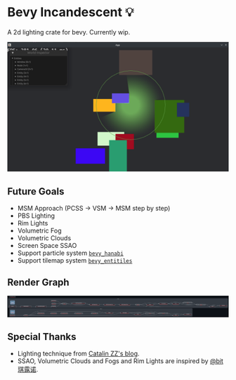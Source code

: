 # Bevy Incandescent 💡

A 2d lighting crate for bevy. Currently wip.

![](https://raw.githubusercontent.com/443eb9/bevy_incandescent/master/doc/imgs/readme_showcase.png)

## Future Goals

- MSM Approach (PCSS -> VSM -> MSM step by step)
- PBS Lighting
- Rim Lights
- Volumetric Fog
- Volumetric Clouds
- Screen Space SSAO
- Support particle system [`bevy_hanabi`](https://github.com/djeedai/bevy_hanabi)
- Support tilemap system [`bevy_entitiles`](https://github.com/443eb9/bevy_entitiles)

## Render Graph

![](https://raw.githubusercontent.com/443eb9/bevy_incandescent/master/doc/imgs/render_graph.png)

## Special Thanks

- Lighting technique from [Catalin ZZ's blog](https://web.archive.org/web/20200305042232/https://www.catalinzima.com/2010/07/my-technique-for-the-shader-based-dynamic-2d-shadows/).
- SSAO, Volumetric Clouds and Fogs and Rim Lights are inspired by [@bit琪露诺](https://space.bilibili.com/84362619).
